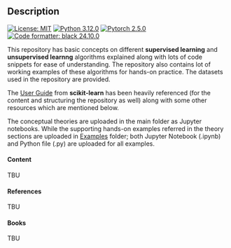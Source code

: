 ## Description


[![License: MIT](https://img.shields.io/badge/License-MIT-green.svg)](https://github.com/baksho/ml-handson/blob/main/LICENSE)
[![Python 3.12.0](https://img.shields.io/badge/python-3.12.0-blue?logo=python&logoColor=ffffff)](https://www.python.org/downloads/release/python-3130/)
[![Pytorch 2.5.0](https://img.shields.io/badge/pytorch-2.5.0-orange?logo=pytorch&logoColor=ffffff)](https://pytorch.org/)
[![Code formatter: black 24.10.0](https://img.shields.io/badge/code%20formatter-black%2024.10.0-000000.svg)](https://github.com/psf/black)

This repository has basic concepts on different **supervised learning** and **unsupervised learnng** algorithms explained along with lots of code snippets for ease of understanding. The repository also contains lot of working examples of these algorithms for hands-on practice. The datasets used in the repository are provided.

The [User Guide](https://scikit-learn.org/stable/user_guide.html) from **scikit-learn** has been heavily referenced (for the content and structuring the repository as well) along with some other resources which are mentioned below.

The conceptual theories are uploaded in the main folder as Jupyter notebooks. While the supporting hands-on examples referred in the theory sections are uploaded in [Examples](https://github.com/baksho/ml-handson/tree/main/Examples) folder; both Jupyter Notebook (.ipynb) and Python file (.py) are uploaded for all examples.

#### Content
TBU

#### References
TBU

#### Books
TBU
